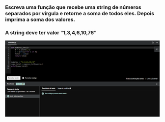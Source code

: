 ### Escreva uma função que recebe uma string de números separados por vírgula e retorne a soma de todos eles. Depois imprima a soma dos valores.

### A string deve ter valor "1,3,4,6,10,76"

![Exercicio 16](<../evidencias/Sprint 3 Ex16.png>)
